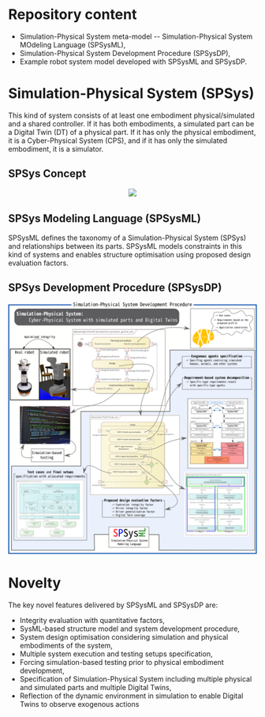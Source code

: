 # Repository content
* Simulation-Physical System meta-model -- Simulation-Physical System MOdeling Language (SPSysML), 
* Simulation-Physical System Development Procedure (SPSysDP), 
* Example robot system model developed with SPSysML and SPSysDP.

# Simulation-Physical System (SPSys)
 This kind of system consists of at least one embodiment physical/simulated and a shared controller. If it has both embodiments, a simulated part can be a Digital Twin (DT) of a physical part. If it has only the physical embodiment, it is a Cyber-Physical System (CPS), and if it has only the simulated embodiment, it is a simulator.
 
## SPSys Concept
<p align="center">
<img src="https://user-images.githubusercontent.com/7499883/223860003-b54a8238-6fe2-45c9-9df6-2c7b507df481.png"  width="400">
</p>

## SPSys Modeling Language (SPSysML)
SPSysML defines the taxonomy of a Simulation-Physical System (SPSys) and relationships between its parts. SPSysML models constraints in this kind of systems and enables structure optimisation using proposed design evaluation factors. 

## SPSys Development Procedure (SPSysDP)
<p align="center">
<img src="https://github.com/RCPRG-ros-pkg/spsysml/raw/main/spsysdp-radmap.png"  width="600">
</p>

# Novelty
The key novel features delivered by SPSysML and SPSysDP are:
* Integrity evaluation with quantitative factors,
* SysML-based structure model and system development procedure,
* System design optimisation considering simulation and physical embodiments of the system,
* Multiple system execution and testing setups specification,
* Forcing simulation-based testing prior to physical embodiment development,
* Specification of Simulation-Physical System including multiple physical and simulated parts and multiple Digital Twins,
* Reflection of the dynamic environment in simulation to enable Digital Twins to observe exogenous actions
